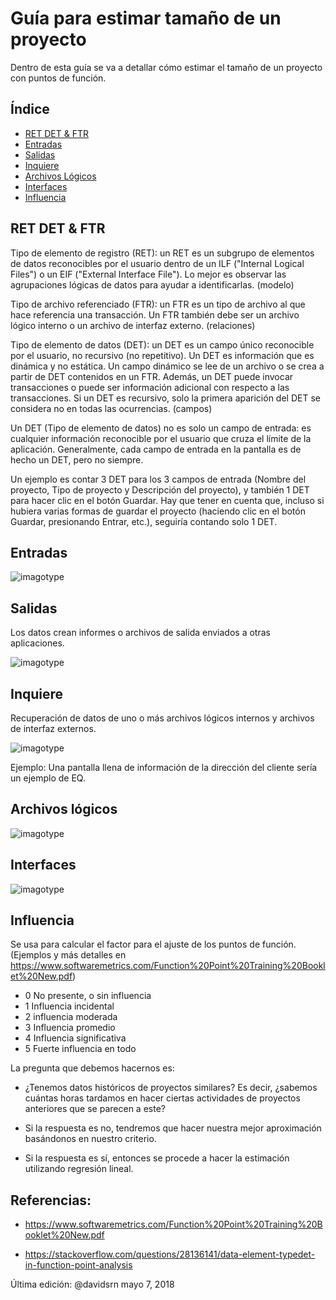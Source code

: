 # Guía para estimar tamaño de un proyecto
Dentro de esta guía se va a detallar cómo estimar el tamaño de un proyecto con puntos de función.
## Índice

  * [RET DET & FTR](#ret-det-&-ftr)
  * [Entradas](#entradas)
  * [Salidas](#salidas)
  * [Inquiere](#inquiere)
  * [Archivos Lógicos](#arch)
  * [Interfaces](#interfaces)
  * [Influencia](#influencia)


## RET DET & FTR

Tipo de elemento de registro (RET): un RET es un subgrupo de elementos de datos reconocibles por el usuario dentro de un ILF ("Internal Logical Files") o un EIF ("External Interface File"). Lo mejor es observar las agrupaciones lógicas de datos para ayudar a identificarlas. (modelo)

Tipo de archivo referenciado (FTR): un FTR es un tipo de archivo al que hace referencia una transacción. Un FTR también debe ser un archivo lógico interno o un archivo de interfaz externo. (relaciones)

Tipo de elemento de datos (DET): un DET es un campo único reconocible por el usuario, no recursivo (no repetitivo). Un DET es información que es dinámica y no estática. Un campo dinámico se lee de un archivo o se crea a partir de DET contenidos en un FTR. Además, un DET puede invocar transacciones o puede ser información adicional con respecto a las transacciones. Si un DET es recursivo, solo la primera aparición del DET se considera no en todas las ocurrencias. (campos)



Un DET (Tipo de elemento de datos) no es solo un campo de entrada: es cualquier información reconocible por el usuario que cruza el límite de la aplicación. Generalmente, cada campo de entrada en la pantalla es de hecho un DET, pero no siempre.

Un ejemplo es contar 3 DET para los 3 campos de entrada (Nombre del proyecto, Tipo de proyecto y Descripción del proyecto), y también 1 DET para hacer clic en el botón Guardar. Hay que tener en cuenta que, incluso si hubiera varias formas de guardar el proyecto (haciendo clic en el botón Guardar, presionando Entrar, etc.), seguiría contando solo 1 DET.


## Entradas

![imagotype](https://i.imgur.com/GV71QGA.png)


## Salidas

 Los datos crean informes o archivos de salida enviados a otras aplicaciones.

![imagotype](https://i.imgur.com/LnEGZaz.png)


## Inquiere

Recuperación de datos de uno o más archivos lógicos internos y archivos de interfaz externos.

![imagotype](https://i.imgur.com/juE9lGH.png)

Ejemplo:
Una pantalla llena de información de la dirección del cliente sería un ejemplo de EQ.

## <a name_="arch">Archivos lógicos</a>

![imagotype](https://i.imgur.com/ojuuEkw.png)

## Interfaces

![imagotype](https://i.imgur.com/g0tadlp.png)

## Influencia

Se usa para calcular el factor para el ajuste de los puntos de función. (Ejemplos y más detalles en https://www.softwaremetrics.com/Function%20Point%20Training%20Booklet%20New.pdf)

  * 0 No presente, o sin influencia
  * 1 Influencia incidental
  * 2 influencia moderada
  * 3 Influencia promedio
  * 4 Influencia significativa
  * 5 Fuerte influencia en todo

La pregunta que debemos hacernos es: <br>

  * ¿Tenemos datos históricos de proyectos similares? Es decir, ¿sabemos cuántas horas tardamos en hacer ciertas actividades de proyectos anteriores que se parecen a este?<br>

  * Si la respuesta es no, tendremos que hacer nuestra mejor aproximación basándonos en nuestro criterio.<br>

  * Si la respuesta es sí, entonces se procede a hacer la estimación utilizando regresión lineal.

## Referencias:

* https://www.softwaremetrics.com/Function%20Point%20Training%20Booklet%20New.pdf

* https://stackoverflow.com/questions/28136141/data-element-typedet-in-function-point-analysis



Última edición: @davidsrn mayo 7, 2018
